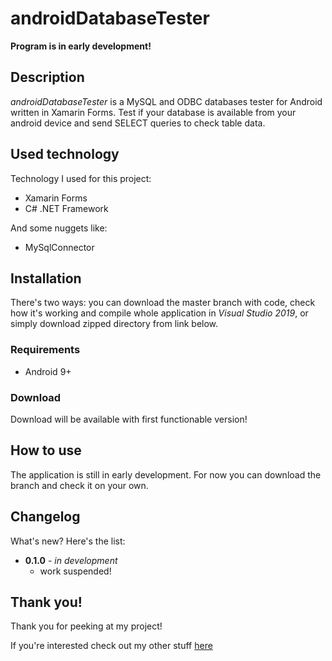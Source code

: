 # androidDatabaseTester
**Program is in early development!**

## Description
*androidDatabaseTester* is a MySQL and ODBC databases tester for Android written in Xamarin Forms. Test if your database is available from your android device and send SELECT queries to check table data.

## Used technology
Technology I used for this project:
* Xamarin Forms
* C# .NET Framework

And some nuggets like:
* MySqlConnector

## Installation
There's two ways: you can download the master branch with code, check how it's working and compile whole application in *Visual Studio 2019*, or simply download zipped directory from link below.

  ### Requirements
  * Android 9+
  
  ### Download
  Download will be available with first functionable version!

## How to use
The application is still in early development. For now you can download the branch and check it on your own.

## Changelog
What's new? Here's the list:

* **0.1.0** - *in development*
  * work suspended!

## Thank you!
Thank you for peeking at my project!

If you're interested check out my other stuff [here](https://github.com/alehee)
